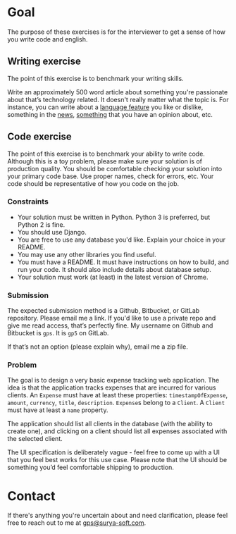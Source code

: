 # Goal

The purpose of these exercises is for the interviewer to get a sense of how you write code and english.

## Writing exercise

The point of this exercise is to benchmark your writing skills.

Write an approximately 500 word article about something you're passionate about that’s technology related. It doesn't really matter what the topic is. For instance, you can write about a [language feature](https://www.mikeash.com/pyblog/friday-qa-2015-06-19-the-best-of-whats-new-in-swift.html) you like or dislike, something in the [news](http://david-smith.org/blog/2014/11/18/initial-impressions-for-watchkit/), [something](http://daringfireball.net/2014/11/native_apps_are_part_of_the_web) that you have an opinion about, etc.


## Code exercise

The point of this exercise is to benchmark your ability to write code. Although this is a toy problem, please make sure your solution is of production quality. You should be comfortable checking your solution into your primary code base. Use proper names, check for errors, etc. Your code should be representative of how you code on the job.


### Constraints

- Your solution must be written in Python. Python 3 is preferred, but Python 2 is fine.
- You should use Django.
- You are free to use any database you'd like. Explain your choice in your README.
- You may use any other libraries you find useful.
- You must have a README. It must have instructions on how to build, and run your code. It should also include details about database setup.
- Your solution must work (at least) in the latest version of Chrome.

### Submission

The expected submission method is a Github, Bitbucket, or GitLab repository. Please email me a link. If you'd like to use a private repo and give me read access, that’s perfectly fine. My username on Github and Bitbucket is `gps`. It is `gp5` on GitLab.

If that’s not an option (please explain why), email me a zip file.

### Problem

The goal is to design a very basic expense tracking web application. The idea is that the application tracks expenses that are incurred for various clients. An `Expense` must have at least these properties: `timestampOfExpense`, `amount`, `currency`, `title`, `description`. `Expense`s belong to a `Client`. A `Client` must have at least a `name` property.

The application should list all clients in the database (with the ability to create one), and clicking on a client should list all expenses associated with the selected client.

The UI specification is deliberately vague - feel free to come up with a UI that you feel best works for this use case. Please note that the UI should be something you’d feel comfortable shipping to production.


# Contact

If there's anything you're uncertain about and need clarification, please feel free to reach out to me at gps@surya-soft.com.
